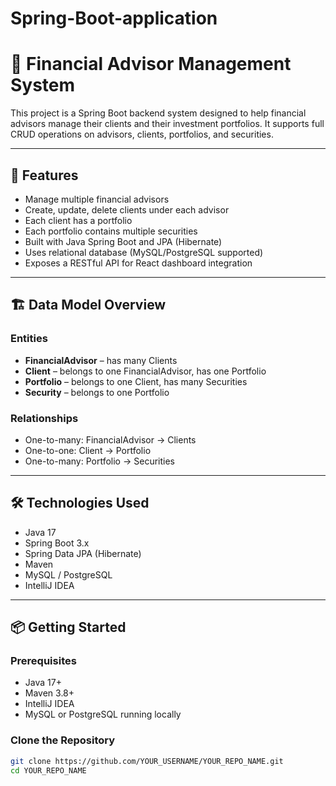 # Spring-Boot-application
# 💼 Financial Advisor Management System

This project is a Spring Boot backend system designed to help financial advisors manage their clients and their investment portfolios. It supports full CRUD operations on advisors, clients, portfolios, and securities.

---

## 🚀 Features

- Manage multiple financial advisors
- Create, update, delete clients under each advisor
- Each client has a portfolio
- Each portfolio contains multiple securities
- Built with Java Spring Boot and JPA (Hibernate)
- Uses relational database (MySQL/PostgreSQL supported)
- Exposes a RESTful API for React dashboard integration

---

## 🏗️ Data Model Overview

### Entities
- **FinancialAdvisor** – has many Clients
- **Client** – belongs to one FinancialAdvisor, has one Portfolio
- **Portfolio** – belongs to one Client, has many Securities
- **Security** – belongs to one Portfolio

### Relationships
- One-to-many: FinancialAdvisor → Clients
- One-to-one: Client → Portfolio
- One-to-many: Portfolio → Securities

---

## 🛠️ Technologies Used

- Java 17
- Spring Boot 3.x
- Spring Data JPA (Hibernate)
- Maven
- MySQL / PostgreSQL
- IntelliJ IDEA

---

## 📦 Getting Started

### Prerequisites

- Java 17+
- Maven 3.8+
- IntelliJ IDEA
- MySQL or PostgreSQL running locally

### Clone the Repository

```bash
git clone https://github.com/YOUR_USERNAME/YOUR_REPO_NAME.git
cd YOUR_REPO_NAME
